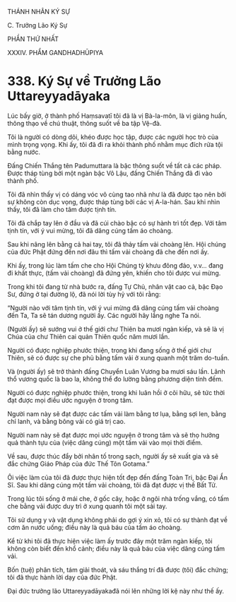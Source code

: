THÁNH NHÂN KÝ SỰ

C. Trưởng Lão Ký Sự

PHẦN THỨ NHẤT

XXXIV. PHẨM GANDHADHŪPIYA

# 338. Ký Sự về Trưởng Lão Uttareyyadāyaka

Lúc bấy giờ, ở thành phố Haṃsavatī tôi đã là vị Bà-la-môn, là vị giảng huấn, thông thạo về chú thuật, thông suốt về ba tập Vệ-đà.

Tôi là người có dòng dõi, khéo được học tập, được các người học trò của mình trọng vọng. Khi ấy, tôi đã đi ra khỏi thành phố nhằm mục đích rửa tội bằng nước.

Đấng Chiến Thắng tên Padumuttara là bậc thông suốt về tất cả các pháp. Được tháp tùng bởi một ngàn bậc Vô Lậu, đấng Chiến Thắng đã đi vào thành phố.

Tôi đã nhìn thấy vị có dáng vóc vô cùng tao nhã như là đã được tạo nên bởi sự không còn dục vọng, được tháp tùng bởi các vị A-la-hán. Sau khi nhìn thấy, tôi đã làm cho tâm được tịnh tín.

Tôi đã chắp tay lên ở đầu và đã cúi chào bậc có sự hành trì tốt đẹp. Với tâm tịnh tín, với ý vui mừng, tôi đã dâng cúng tấm áo choàng.

Sau khi nâng lên bằng cả hai tay, tôi đã thảy tấm vải choàng lên. Hội chúng của đức Phật đứng đến nơi đâu thì tấm vải choàng đã che đến nơi ấy.

Khi ấy, trong lúc làm tấm che cho Hội Chúng tỳ khưu đông đảo, v.v… đang đi khất thực, (tấm vải choàng) đã đứng yên, khiến cho tôi được vui mừng.

Trong khi tôi đang từ nhà bước ra, đấng Tự Chủ, nhân vật cao cả, bậc Đạo Sư, đứng ở tại đường lộ, đã nói lời tùy hỷ với tôi rằng:

“Người nào với tâm tịnh tín, với ý vui mừng đã dâng cúng tấm vải choàng đến Ta, Ta sẽ tán dương người ấy. Các người hãy lắng nghe Ta nói.

(Người ấy) sẽ sướng vui ở thế giới chư Thiên ba mươi ngàn kiếp, và sẽ là vị Chúa của chư Thiên cai quản Thiên quốc năm mươi lần.

Người có được nghiệp phước thiện, trong khi đang sống ở thế giới chư Thiên, sẽ có được sự che phủ bằng tấm vải ở xung quanh một trăm do-tuần.

Và (người ấy) sẽ trở thành đấng Chuyển Luân Vương ba mươi sáu lần. Lãnh thổ vương quốc là bao la, không thể đo lường bằng phương diện tính đếm.

Người có được nghiệp phước thiện, trong khi luân hồi ở cõi hữu, sẽ tức thời đạt được mọi điều ước nguyện ở trong tâm.

Người nam này sẽ đạt được các tấm vải làm bằng tơ lụa, bằng sợi len, bằng chỉ lanh, và bằng bông vải có giá trị cao.

Người nam này sẽ đạt được mọi ước nguyện ở trong tâm và sẽ thọ hưởng quả thành tựu của (việc dâng cúng) một tấm vải vào mọi thời điểm.

Về sau, được thúc đẩy bởi nhân tố trong sạch, người ấy sẽ xuất gia và sẽ đắc chứng Giáo Pháp của đức Thế Tôn Gotama.”

Ôi việc làm của tôi đã được thực hiện tốt đẹp đến đấng Toàn Tri, bậc Đại Ẩn Sĩ. Sau khi dâng cúng một tấm vải choàng, tôi đã đạt được vị thế Bất Tử.

Trong lúc tôi sống ở mái che, ở gốc cây, hoặc ở ngôi nhà trống vắng, có tấm che bằng vải được duy trì ở xung quanh tôi một sải tay.

Tôi sử dụng y và vật dụng không phải do gợi ý xin xỏ, tôi có sự thành đạt về cơm ăn nước uống; điều này là quả báu của tấm áo choàng.

Kể từ khi tôi đã thực hiện việc làm ấy trước đây một trăm ngàn kiếp, tôi không còn biết đến khổ cảnh; điều này là quả báu của việc dâng cúng tấm vải.

Bốn (tuệ) phân tích, tám giải thoát, và sáu thắng trí đã được (tôi) đắc chứng; tôi đã thực hành lời dạy của đức Phật.

Đại đức trưởng lão Uttareyyadāyakađã nói lên những lời kệ này như thế ấy.
